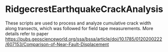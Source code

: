 # RidgecrestEarthquakeCrackAnalysis
These scripts are used to process and analyze cumulative crack width along transects, which was followed for field tape measurements.
More details refer to paper https://pubs.geoscienceworld.org/ssa/bssa/article/doi/10.1785/0120200222/607153/Comparison-of-Near-Fault-Displacement
